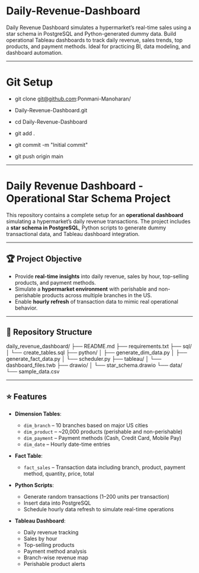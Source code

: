 # Daily-Revenue-Dashboard
Daily Revenue Dashboard simulates a hypermarket’s real-time sales using a star schema in PostgreSQL and Python-generated dummy data. Build operational Tableau dashboards to track daily revenue, sales trends, top products, and payment methods. Ideal for practicing BI, data modeling, and dashboard automation.

---

# Git Setup
- git clone git@github.com:Ponmani-Manoharan/

- Daily-Revenue-Dashboard.git

- cd Daily-Revenue-Dashboard

- git add .

- git commit -m "Initial commit"

- git push origin main


---


# Daily Revenue Dashboard - Operational Star Schema Project

This repository contains a complete setup for an **operational dashboard** simulating a hypermarket’s daily revenue transactions. The project includes a **star schema in PostgreSQL**, Python scripts to generate dummy transactional data, and Tableau dashboard integration.

---

## 🏆 Project Objective

- Provide **real-time insights** into daily revenue, sales by hour, top-selling products, and payment methods.
- Simulate a **hypermarket environment** with perishable and non-perishable products across multiple branches in the US.
- Enable **hourly refresh** of transaction data to mimic real operational behavior.

---

## 📂 Repository Structure

daily_revenue_dashboard/
├── README.md
├── requirements.txt
├── sql/
│   └── create_tables.sql
├── python/
│   ├── generate_dim_data.py
│   ├── generate_fact_data.py
│   └── scheduler.py
├── tableau/
│   └── dashboard_files.twb
├── drawio/
│   └── star_schema.drawio
└── data/
    └── sample_data.csv


---

## ⭐ Features

- **Dimension Tables**:
  - `dim_branch` – 10 branches based on major US cities
  - `dim_product` – ~20,000 products (perishable and non-perishable)
  - `dim_payment` – Payment methods (Cash, Credit Card, Mobile Pay)
  - `dim_date` – Hourly date-time entries

- **Fact Table**:
  - `fact_sales` – Transaction data including branch, product, payment method, quantity, price, total

- **Python Scripts**:
  - Generate random transactions (1–200 units per transaction)
  - Insert data into PostgreSQL
  - Schedule hourly data refresh to simulate real-time operations

- **Tableau Dashboard**:
  - Daily revenue tracking
  - Sales by hour
  - Top-selling products
  - Payment method analysis
  - Branch-wise revenue map
  - Perishable product alerts

